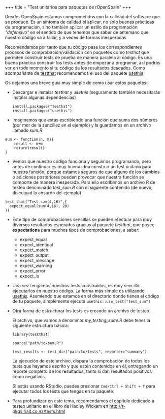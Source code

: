 +++
title = "Test unitarios para paquetes de rOpenSpain"
+++

Desde rOpenSpain estamos comprometidos con la calidad del software que se produce. Es un síntoma de calidad el aplicar, no sólo buenas prácticas de programación, sino también aplicar un estilo de programación _"defensivo"_ en el sentido de que tenemos que saber de antemano que nuestro código va a fallar, y a veces de formas inesperadas.

Recomendamos por tanto que tu código pase los correspondientes procesos de comprobación/validación con paquetes como _testhat_ que permiten construir tests de prueba de manera paralela al código. Es una buena práctica construir los tests antes de empezar a programar, así podrás ver en todo momento si tu código da los resultados deseados. Como acompañante de [testthat](https://cran.r-project.org/web/packages/testthat/index.html) recomendamos el uso del paquete [usethis](https://cran.r-project.org/web/packages/usethis/index.html)

Os dejamos una breve guía muy simple de como usar estos paquetes:

- Descargar e instalar _testhat_ y _usethis_ (seguramente también necesitarás instalar algunas dependencias)

   ```
   install.packages("testhat")
   install.packages("usethis")
  
   ```
- Imaginemos que estás escribiendo una función que suma dos números (por mor de la sencillez en el ejemplo) y la guardamos en un archivo llamado *sum.R*

```
sum <- function(n, m){
    result <- n+m
    return(result)
}
```

- Vemos que nuestro código funciona y seguimos programando, pero antes de continuar es muy buena idea construir un test unitario para nuestra función, porque estamos seguros de que alguno de los cambios o adiciones posteriores pueden provocar que nuestra función se comporte de manera inesperada. Para ello escribimos un archivo R de testeo denominado *test_sum.R* con el siguiente contenido (de nuevo, disculpad lo absurdo del ejemplo)

```
test_that("Test sum(4,16)",{
  expect_equal(sum(4,16), 20)
})
```
- Este tipo de comprobaciones sencillas se pueden efectuar para muy diversos resultados esperados gracias al paquete _testthat_, que posee **expectations** para muchos tipos de comprobaciones, a saber:
  
    - expect_equal
    - expect_identical
    - expect_match
    - expect_output
    - expect_message
    - expect_warning
    - expect_error
    - expect_is
    
- Una vez tengamos nuestros tests construidos, es muy sencillo ejecutarlos en nuestro código. La forma más simple es utilizando [usethis](https://github.com/r-lib/usethis). Asumiendo que estamos en el directorio donde tienes el código de tu paquete, simplemente ejecuta `usethis::use_test("test_sum")`

- Otra forma de estructurar los tests es creando un archivo de testeo.
  
  El archivo, que vamos a denominar *my_testing_suite.R* debe tener la siguiente estructura básica:
  ```
  library(testthat) 

  source("path/to/sum.R")

  test_results <- test_dir("path/to/tests", reporter="summary")
  ```
  
  La ejecución de este archivo, dispara la comprobación de todos los tests que hayamos escrito y que estén contenidos en él, entregando un reporte completo de los resultados, tanto si dan resultados positivos como negativos.
  
  Si estás usando RStudio, puedes presionar `Cmd/Ctrl + Shift + T` para ejecutar todos los tests que tengas en tu paquete.


- Para profundizar en este tema, recomendamos el capitulo dedicado a testeo unitario en el libro de Hadley Wickam en http://r-pkgs.had.co.nz/tests.html


